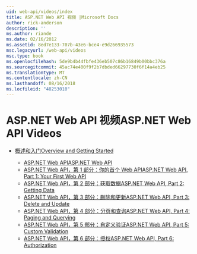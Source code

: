 ```yaml
---
uid: web-api/videos/index
title: ASP.NET Web API 视频 |Microsoft Docs
author: rick-anderson
description: ''
ms.author: riande
ms.date: 02/16/2012
ms.assetid: 8ed7e133-707b-43e6-bce4-e9d266935573
msc.legacyurl: /web-api/videos
msc.type: book
ms.openlocfilehash: 5de9b4b44fbfe436eb507c86b16849b00bbc376a
ms.sourcegitcommit: 45ac74e400f9f2b7dbded66297730f6f14a4eb25
ms.translationtype: MT
ms.contentlocale: zh-CN
ms.lasthandoff: 08/16/2018
ms.locfileid: "48253010"
---
```

<a name="aspnet-web-api-videos"></a><span data-ttu-id="46dfd-102">ASP.NET Web API 视频</span><span class="sxs-lookup"><span data-stu-id="46dfd-102">ASP.NET Web API Videos</span></span>
====================
- [<span data-ttu-id="46dfd-103">概述和入门</span><span class="sxs-lookup"><span data-stu-id="46dfd-103">Overview and Getting Started</span></span>](getting-started/index.md)

    - [<span data-ttu-id="46dfd-104">ASP.NET Web API</span><span class="sxs-lookup"><span data-stu-id="46dfd-104">ASP.NET Web API</span></span>](getting-started/aspnet-web-api.md)
    - [<span data-ttu-id="46dfd-105">ASP.NET Web API，第 1 部分：你的首个 Web API</span><span class="sxs-lookup"><span data-stu-id="46dfd-105">ASP.NET Web API, Part 1: Your First Web API</span></span>](getting-started/your-first-web-api.md)
    - [<span data-ttu-id="46dfd-106">ASP.NET Web API，第 2 部分：获取数据</span><span class="sxs-lookup"><span data-stu-id="46dfd-106">ASP.NET Web API, Part 2: Getting Data</span></span>](getting-started/getting-data.md)
    - [<span data-ttu-id="46dfd-107">ASP.NET Web API，第 3 部分：删除和更新</span><span class="sxs-lookup"><span data-stu-id="46dfd-107">ASP.NET Web API, Part 3: Delete and Update</span></span>](getting-started/delete-and-update.md)
    - [<span data-ttu-id="46dfd-108">ASP.NET Web API，第 4 部分：分页和查询</span><span class="sxs-lookup"><span data-stu-id="46dfd-108">ASP.NET Web API, Part 4: Paging and Querying</span></span>](getting-started/paging-and-querying.md)
    - [<span data-ttu-id="46dfd-109">ASP.NET Web API，第 5 部分：自定义验证</span><span class="sxs-lookup"><span data-stu-id="46dfd-109">ASP.NET Web API, Part 5: Custom Validation</span></span>](getting-started/custom-validation.md)
    - [<span data-ttu-id="46dfd-110">ASP.NET Web API，第 6 部分：授权</span><span class="sxs-lookup"><span data-stu-id="46dfd-110">ASP.NET Web API, Part 6: Authorization</span></span>](getting-started/authorization.md)
